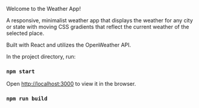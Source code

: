 Welcome to the Weather App!

A responsive, minimalist weather app that displays the weather for any city or state with moving CSS gradients that reflect the current weather of the selected place. 

Built with React and utilizes the OpenWeather API. 



In the project directory, run:

### `npm start`

Open [http://localhost:3000](http://localhost:3000) to view it in the browser.


### `npm run build`
